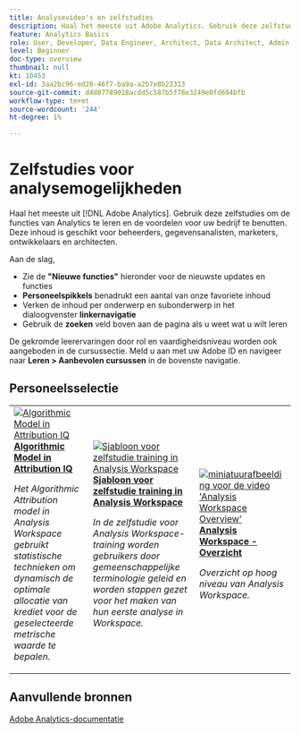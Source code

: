 ```yaml
---
title: Analysevideo's en zelfstudies
description: Haal het meeste uit Adobe Analytics. Gebruik deze zelfstudies om de functies van Analytics te leren en de voordelen voor uw bedrijf te benutten. Deze inhoud is geschikt voor beheerders, gegevensanalisten, marketers, ontwikkelaars en architecten.
feature: Analytics Basics
role: User, Developer, Data Engineer, Architect, Data Architect, Admin, Leader
level: Beginner
doc-type: overview
thumbnail: null
kt: 10453
exl-id: 3aa2bc96-ed20-46f7-ba9a-a2b7e8b23313
source-git-commit: d4d87789018acdd5c587b5f78e3249e0fd694bfb
workflow-type: tm+mt
source-wordcount: '244'
ht-degree: 1%

---
```




# Zelfstudies voor analysemogelijkheden

Haal het meeste uit [!DNL Adobe Analytics]. Gebruik deze zelfstudies om de functies van Analytics te leren en de voordelen voor uw bedrijf te benutten. Deze inhoud is geschikt voor beheerders, gegevensanalisten, marketers, ontwikkelaars en architecten.

Aan de slag,

* Zie de **&quot;Nieuwe functies&quot;** hieronder voor de nieuwste updates en functies
* **Personeelspikkels** benadrukt een aantal van onze favoriete inhoud
* Verken de inhoud per onderwerp en subonderwerp in het dialoogvenster **linkernavigatie**
* Gebruik de **zoeken** veld boven aan de pagina als u weet wat u wilt leren

De gekromde leerervaringen door rol en vaardigheidsniveau worden ook aangeboden in de cursussectie. Meld u aan met uw Adobe ID en navigeer naar **Leren > Aanbevolen cursussen** in de bovenste navigatie.


<div id="recs-overview-body-1"></div>
<div id="recs-overview-body-2"></div>
<div id="recs-overview-body-3"></div>
<div id="recs-overview-body-4"></div>
<div id="recs-overview-body-5"></div>
<div id="recs-overview-body-6"></div>

<div id="staff-picks-section">

## Personeelsselectie

<table>
<tr>
  <td>
    <a href="analysis-workspace/attribution-iq/algorithmic-model-in-attribution-iq.md">
      <img alt="Algorithmic Model in Attribution IQ" src="assets/36205.jpg" />
    </a>
    <div>
      <a href="analysis-workspace/attribution-iq/algorithmic-model-in-attribution-iq.md">
    <strong>Algorithmic Model in Attribution IQ</strong>
    </a>
    </div>
    <p>
    <em>Het Algorithmic Attribution model in Analysis Workspace gebruikt statistische technieken om dynamisch de optimale allocatie van krediet voor de geselecteerde metrische waarde te bepalen.</em>
    <p>
  </td>
   <td>
    <a href="analysis-workspace/navigating-workspace-projects/training-tutorial-template-in-analysis-workspace.md">
      <img alt="Sjabloon voor zelfstudie training in Analysis Workspace" src="assets/33773.jpg" />
    </a>
    <div>
      <a href="analysis-workspace/navigating-workspace-projects/training-tutorial-template-in-analysis-workspace.md">
    <strong>Sjabloon voor zelfstudie training in Analysis Workspace</strong>
    </a>
    </div>
    <p>
    <em>In de zelfstudie voor Analysis Workspace-training worden gebruikers door gemeenschappelijke terminologie geleid en worden stappen gezet voor het maken van hun eerste analyse in Workspace.</em>
    <p>
  </td>
  <td>
    <a href="analysis-workspace/analysis-workspace-basics/analysis-workspace-overview.md">
      <img alt="miniatuurafbeelding voor de video &apos;Analysis Workspace Overview&apos;" src="assets/thumb_analysis-workspace-overview.png" />
    </a>
    <div>
      <a href="analysis-workspace/analysis-workspace-basics/analysis-workspace-overview.md">
    <strong>Analysis Workspace - Overzicht</strong>
    </a>
    </div>
    <p>
    <em>Overzicht op hoog niveau van Analysis Workspace.</em>
    <p>
  </td>
</tr>
</table>

</div>

## Aanvullende bronnen

[Adobe Analytics-documentatie](https://experienceleague.adobe.com/docs/analytics.html)
